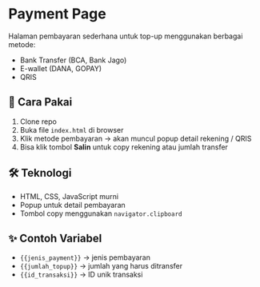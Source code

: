 # Payment Page

Halaman pembayaran sederhana untuk top-up menggunakan berbagai metode:
- Bank Transfer (BCA, Bank Jago)
- E-wallet (DANA, GOPAY)
- QRIS

## 🚀 Cara Pakai
1. Clone repo
2. Buka file `index.html` di browser
3. Klik metode pembayaran → akan muncul popup detail rekening / QRIS
4. Bisa klik tombol **Salin** untuk copy rekening atau jumlah transfer

## 🛠️ Teknologi
- HTML, CSS, JavaScript murni
- Popup untuk detail pembayaran
- Tombol copy menggunakan `navigator.clipboard`

## ✨ Contoh Variabel
- `{{jenis_payment}}` → jenis pembayaran
- `{{jumlah_topup}}` → jumlah yang harus ditransfer
- `{{id_transaksi}}` → ID unik transaksi
